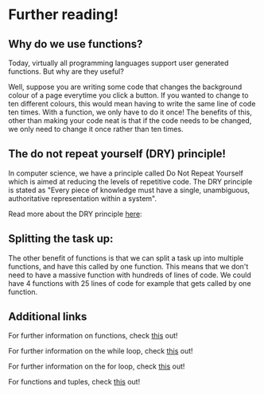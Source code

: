 # Further reading!

## Why do we use functions?

Today, virtually all programming languages support user generated functions. But why are they useful?

Well, suppose you are writing some code that changes the background colour of a page everytime you click a button. If you wanted to change to ten different colours, this would mean having to write the same line of code ten times. With a function, we only have to do it once! The benefits of this, other than making your code neat is that if the code needs to be changed, we only need to change it once rather than ten times.

## The do not repeat yourself (DRY) principle!
In computer science, we have a principle called Do Not Repeat Yourself which is aimed at reducing the levels of repetitive code. The DRY principle is stated as "Every piece of knowledge must have a single, unambiguous, authoritative representation within a system". 

Read more about the DRY principle <a href="https://en.wikipedia.org/wiki/Don%27t_repeat_yourself"> here</a>:

## Splitting the task up:
The other benefit of functions is that we can split a task up into multiple functions, and have this called by one function. This means that we don't need to have a massive function with hundreds of lines of code. We could have 4 functions with 25 lines of code for example that gets called by one function.

## Additional links

For further information on functions, check <a href="https://realpython.com/defining-your-own-python-function/">this</a> out!

For further information on the while loop, check <a href="https://realpython.com/python-while-loop/">this</a> out!

For further information on the for loop, check <a href="https://realpython.com/python-for-loop/">this</a> out!

For functions and tuples, check <a href="https://edube.org/study/pe1">this</a> out!